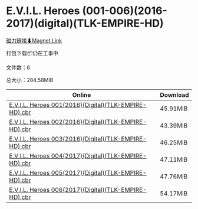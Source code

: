 # E.V.I.L. Heroes (001-006)(2016-2017)(digital)(TLK-EMPIRE-HD)

[磁力链接⬇Magnet Link](magnet:?xt=urn:btih:581087db783f099803bbf987603b9a9934e1215a&dn=E.V.I.L.%20Heroes%20%28001-006%29%282016-2017%29%28digital%29%28TLK-EMPIRE-HD%29)

打包下载📦仍在工事中

文件数：6

总大小：284.58MiB

Online | Download
--- | ---
[E.V.I.L. Heroes 001(2016)(Digital)(TLK-EMPIRE-HD).cbr](https://github.com/alicewish/markdown/blob/master/comic/E-V-I-L-Heroes-001-2016-Digital-TLK-EMPIRE-HD-cbr.md) | 45.91MiB
[E.V.I.L. Heroes 002(2016)(Digital)(TLK-EMPIRE-HD).cbr](https://github.com/alicewish/markdown/blob/master/comic/E-V-I-L-Heroes-002-2016-Digital-TLK-EMPIRE-HD-cbr.md) | 43.39MiB
[E.V.I.L. Heroes 003(2016)(Digital)(TLK-EMPIRE-HD).cbr](https://github.com/alicewish/markdown/blob/master/comic/E-V-I-L-Heroes-003-2016-Digital-TLK-EMPIRE-HD-cbr.md) | 46.25MiB
[E.V.I.L. Heroes 004(2017)(Digital)(TLK-EMPIRE-HD).cbr](https://github.com/alicewish/markdown/blob/master/comic/E-V-I-L-Heroes-004-2017-Digital-TLK-EMPIRE-HD-cbr.md) | 47.11MiB
[E.V.I.L. Heroes 005(2017)(Digital)(TLK-EMPIRE-HD).cbr](https://github.com/alicewish/markdown/blob/master/comic/E-V-I-L-Heroes-005-2017-Digital-TLK-EMPIRE-HD-cbr.md) | 47.76MiB
[E.V.I.L. Heroes 006(2017)(Digital)(TLK-EMPIRE-HD).cbr](https://github.com/alicewish/markdown/blob/master/comic/E-V-I-L-Heroes-006-2017-Digital-TLK-EMPIRE-HD-cbr.md) | 54.17MiB